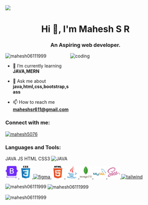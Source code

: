 <img src="https://user-images.githubusercontent.com/65373279/148280039-301b677b-74e7-49f8-af75-15e7c9253d74.png"> 
<h1 align="center">Hi 👋, I'm Mahesh S R</h1>
<h3 align="center">An Aspiring web developer.</h3>

<img align="right" alt="coding" width="300" height="300" src="https://i.pinimg.com/originals/06/60/ef/0660efe82fa3da42ed56eef013171835.gif">

<p align="left"> <img src="https://komarev.com/ghpvc/?username=mahesh06111999&label=Profile%20views&color=0e75b6&style=flat" alt="mahesh06111999" /> </p>

- 🌱 I’m currently learning **JAVA,MERN**

- 💬 Ask me about **java,html,css,bootstrap,sass**

- 📫 How to reach me **maheshsr611@gmail.com**

<h3 align="left">Connect with me:</h3>
<p align="left">
<a href="https://www.leetcode.com/mahesh5076" target="blank"><img align="center" src="https://raw.githubusercontent.com/rahuldkjain/github-profile-readme-generator/master/src/images/icons/Social/leet-code.svg" alt="mahesh5076" height="30" width="40" /></a>
</p>

<h3 align="left">Languages and Tools:</h3>
<tabel "border=1px">
  <thead>
    <th>JAVA</th>
    <th>JS</th>
    <th>HTML</th>
    <th>CSS3</th>
  </thead>
  <tbody>
    <tr>
      <td><img src=-"https://www.google.com/imgres?q=java%20logo%204k&imgurl=https%3A%2F%2Fwallpapercave.com%2Fwp%2Fwp7250034.jpg&imgrefurl=https%3A%2F%2Fwallpapercave.com%2Fjava-logo-wallpapers&docid=gYp44T0dMYD09M&tbnid=qz8nkfUan93naM&vet=12ahUKEwjsjt3QyomGAxWC-DgGHUCEDGAQM3oECBgQAA..i&w=1280&h=768&hcb=2&ved=2ahUKEwjsjt3QyomGAxWC-DgGHUCEDGAQM3oECBgQAA" alt="JAVA"  width="40" height="40"></td>
    </tr>
  </tbody>
  
</tabel>
<p align="left"> <a href="https://getbootstrap.com" target="_blank" rel="noreferrer"> <img src="https://raw.githubusercontent.com/devicons/devicon/master/icons/bootstrap/bootstrap-plain-wordmark.svg" alt="bootstrap" width="40" height="40"/> </a> <a href="https://www.w3schools.com/css/" target="_blank" rel="noreferrer"> <img src="https://raw.githubusercontent.com/devicons/devicon/master/icons/css3/css3-original-wordmark.svg" alt="css3" width="40" height="40"/> </a> <a href="https://www.figma.com/" target="_blank" rel="noreferrer"> <img src="https://www.vectorlogo.zone/logos/figma/figma-icon.svg" alt="figma" width="40" height="40"/> </a> <a href="https://www.w3.org/html/" target="_blank" rel="noreferrer"> <img src="https://raw.githubusercontent.com/devicons/devicon/master/icons/html5/html5-original-wordmark.svg" alt="html5" width="40" height="40"/> </a> <a href="https://www.java.com" target="_blank" rel="noreferrer"> <img src="https://raw.githubusercontent.com/devicons/devicon/master/icons/java/java-original.svg" alt="java" width="40" height="40"/> </a> <a href="https://www.mongodb.com/" target="_blank" rel="noreferrer"> <img src="https://raw.githubusercontent.com/devicons/devicon/master/icons/mongodb/mongodb-original-wordmark.svg" alt="mongodb" width="40" height="40"/> </a> <a href="https://www.mysql.com/" target="_blank" rel="noreferrer"> <img src="https://raw.githubusercontent.com/devicons/devicon/master/icons/mysql/mysql-original-wordmark.svg" alt="mysql" width="40" height="40"/> </a> <a href="https://sass-lang.com" target="_blank" rel="noreferrer"> <img src="https://raw.githubusercontent.com/devicons/devicon/master/icons/sass/sass-original.svg" alt="sass" width="40" height="40"/> </a> <a href="https://tailwindcss.com/" target="_blank" rel="noreferrer"> <img src="https://www.vectorlogo.zone/logos/tailwindcss/tailwindcss-icon.svg" alt="tailwind" width="40" height="40"/> </a> </p>

<div><img align="left" src="https://github-readme-stats.vercel.app/api/top-langs?username=mahesh06111999&show_icons=true&locale=en&layout=compact" alt="mahesh06111999" /></div>

<div><p>&nbsp;<img align="center" src="https://github-readme-stats.vercel.app/api?username=mahesh06111999&show_icons=true&locale=en" alt="mahesh06111999" /></p></div>
<div><p><img align="center" src="https://github-readme-streak-stats.herokuapp.com/?user=mahesh06111999&" alt="mahesh06111999" /></p></div>
